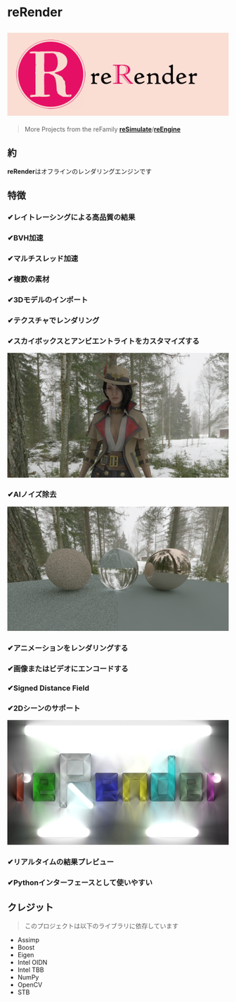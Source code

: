 # reRender
![reRender](reRender.png)
---
> More Projects from the reFamily [**reSimulate**](https://github.com/GZhonghui/reSimulate)/[**reEngine**](https://github.com/GZhonghui/reEngine)

## 約
**reRender**はオフラインのレンダリングエンジンです

## 特徴
### ✔レイトレーシングによる高品質の結果
### ✔BVH加速
### ✔マルチスレッド加速
### ✔複数の素材
### ✔3Dモデルのインポート
### ✔テクスチャでレンダリング
### ✔スカイボックスとアンビエントライトをカスタマイズする
![3D Model](Res_Model.png)
### ✔AIノイズ除去
![Denoise](Res_deNoise.png)
### ✔アニメーションをレンダリングする
### ✔画像またはビデオにエンコードする
### ✔Signed Distance Field
### ✔2Dシーンのサポート
![2D Scene](Res_2D.png)
### ✔リアルタイムの結果プレビュー
### ✔Pythonインターフェースとして使いやすい

## クレジット
> このプロジェクトは以下のライブラリに依存しています
* Assimp
* Boost
* Eigen
* Intel OIDN
* Intel TBB
* NumPy
* OpenCV
* STB
